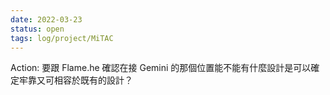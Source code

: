 ```yaml
---
date: 2022-03-23
status: open
tags: log/project/MiTAC
---
```



Action: 要跟 Flame.he 確認在接 Gemini 的那個位置能不能有什麼設計是可以確定牢靠又可相容於既有的設計？

